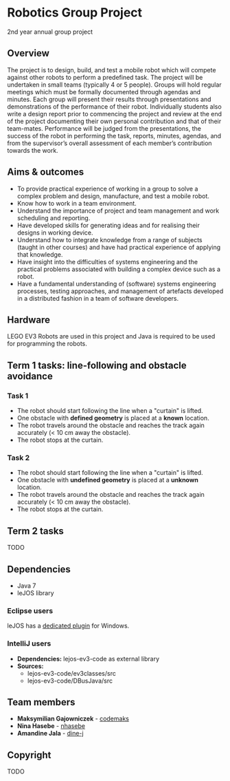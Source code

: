 # Robotics Group Project

2nd year annual group project


## Overview

The project is to design, build, and test a mobile robot which will compete against other robots to perform a predefined task. The project will be undertaken in small teams (typically 4 or 5 people). Groups will hold regular meetings which must be formally documented through agendas and minutes. Each group will present their results through presentations and demonstrations of the performance of their robot. Individually students also write a design report prior to commencing the project and review at the end of the project documenting their own personal contribution and that of their team-mates. Performance will be judged from the presentations, the success of the robot in performing the task, reports, minutes, agendas, and from the supervisor’s overall assessment of each member’s contribution towards the work.


## Aims & outcomes

* To provide practical experience of working in a group to solve a complex problem and design, manufacture, and test a mobile robot.
* Know how to work in a team environment.
* Understand the importance of project and team management and work scheduling and reporting.
* Have developed skills for generating ideas and for realising their designs in working device.
* Understand how to integrate knowledge from a range of subjects (taught in other courses) and have had practical experience of applying that knowledge.
* Have insight into the difficulties of systems engineering and the practical problems associated with building a complex device such as a robot.
* Have a fundamental understanding of (software) systems engineering processes, testing approaches, and management of artefacts developed in a distributed fashion in a team of software developers.


## Hardware

LEGO EV3 Robots are used in this project and Java is required to be used for programming the robots.


## Term 1 tasks: line-following and obstacle avoidance

### Task 1

* The robot should start following the line when a "curtain" is lifted.
* One obstacle with **defined geometry** is placed at a **known** location.
* The robot travels around the obstacle and reaches the track again accurately (< 10 cm away the obstacle).
* The robot stops at the curtain.

### Task 2

* The robot should start following the line when a "curtain" is lifted.
* One obstacle with **undefined geometry** is placed at a **unknown** location.
* The robot travels around the obstacle and reaches the track again accurately (< 10 cm away the obstacle).
* The robot stops at the curtain.


## Term 2 tasks

TODO


## Dependencies

* Java 7
* leJOS library

### Eclipse users

leJOS has a [dedicated plugin](https://sourceforge.net/projects/lejos/) for Windows.

### IntelliJ users

* **Dependencies:** lejos-ev3-code as external library
* **Sources:** 
  * lejos-ev3-code/ev3classes/src
  * lejos-ev3-code/DBusJava/src


## Team members

* **Maksymilian Gajowniczek** - [codemaks](https://github.com/codemaks)
* **Nina Hasebe** - [nhasebe](https://github.com/nhasebe)
* **Amandine Jala** - [dine-j](https://github.com/dine-j)


## Copyright

TODO
